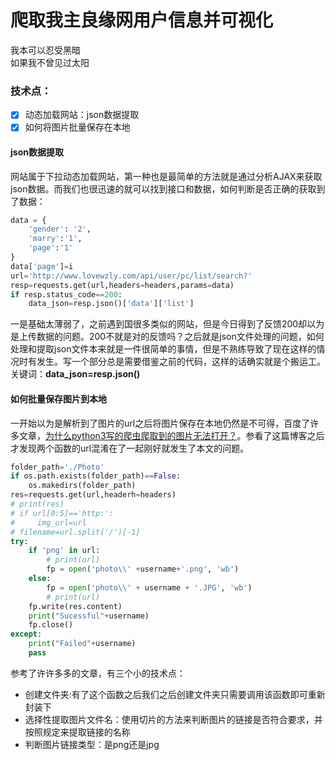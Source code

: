 # 爬取我主良缘网用户信息并可视化
我本可以忍受黑暗<br>
如果我不曾见过太阳

### 技术点：
- [x] 动态加载网站：json数据提取
- [x] 如何将图片批量保存在本地

#### json数据提取
网站属于下拉动态加载网站，第一种也是最简单的方法就是通过分析AJAX来获取json数据。而我们也很迅速的就可以找到接口和数据，如何判断是否正确的获取到了数据：
```python
data = {
    'gender': '2',
    'marry':'1',
    'page':'1'
}
data['page']=i
url='http://www.lovewzly.com/api/user/pc/list/search?'
resp=requests.get(url,headers=headers,params=data)
if resp.status_code==200:
    data_json=resp.json()['data']['list']
```
一是基础太薄弱了，之前遇到国很多类似的网站，但是今日得到了反馈200却以为是上传数据的问题。200不就是对的反馈吗？之后就是json文件处理的问题，如何处理和提取json文件本来就是一件很简单的事情，但是不熟练导致了现在这样的情况时有发生。写一个部分总是需要借鉴之前的代码，这样的话确实就是个搬运工。<br>
关键词：<b>data_json=resp.json()</b>
 
 #### 如何批量保存图片到本地
 一开始以为是解析到了图片的url之后将图片保存在本地仍然是不可得，百度了许多文章，[为什么python3写的爬虫爬取到的图片无法打开？](https://segmentfault.com/q/1010000011782180)。参看了这篇博客之后才发现两个函数的url混淆在了一起刚好就发生了本文的问题。
```python
folder_path='./Photo'
if os.path.exists(folder_path)==False:
    os.makedirs(folder_path)
res=requests.get(url,headerh=headers)
# print(res)
# if url[0:5]=='http:':
#     img_url=url
# filename=url.split('/')[-1]
try:
    if 'png' in url:
        # print(url)
        fp = open('photo\\' +username+'.png', 'wb')
    else:
        fp = open('photo\\' + username + '.JPG', 'wb')
        # print(url)
    fp.write(res.content)
    print("Sucessful"+username)
    fp.close()
except:
    print("Failed"+username)
    pass
 ```
参考了许许多多的文章，有三个小的技术点：
- 创建文件夹:有了这个函数之后我们之后创建文件夹只需要调用该函数即可重新封装下
- 选择性提取图片文件名：使用切片的方法来判断图片的链接是否符合要求，并按照规定来提取链接的名称
- 判断图片链接类型：是png还是jpg
